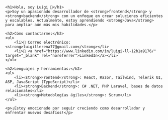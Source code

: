 
    <h1>Hola, soy Luigi 👋</h1>
    <p>Soy un apasionado desarrollador de <strong>frontend</strong> y <strong>backend</strong> con un enfoque en crear soluciones eficientes y escalables. Actualmente, estoy aprendiendo <strong>Java</strong> para ampliar aún más mis habilidades.</p>

    <h2>Cómo contactarme:</h2>
    <ul>
        <li>📧 Correo electrónico: <strong>luigillerena77@gmail.com</strong></li>
        <li>💼 <a href="https://www.linkedin.com/in/luigi-ll-12b1a9176/" target="_blank" rel="noreferrer">LinkedIn</a></li>
    </ul>

    <h2>Lenguajes y herramientas:</h2>
    <ul>
        <li><strong>Frontend</strong>: React, Razor, Tailwind, Telerik UI, ASP, JavaScript (TypeScript)</li>
        <li><strong>Backend</strong>: C# .NET, PHP Laravel, bases de datos relacionales</li>
        <li><strong>Metodologías ágiles</strong>: Scrum</li>
    </ul>

    <p>¡Estoy emocionado por seguir creciendo como desarrollador y enfrentar nuevos desafíos!</p>
  
